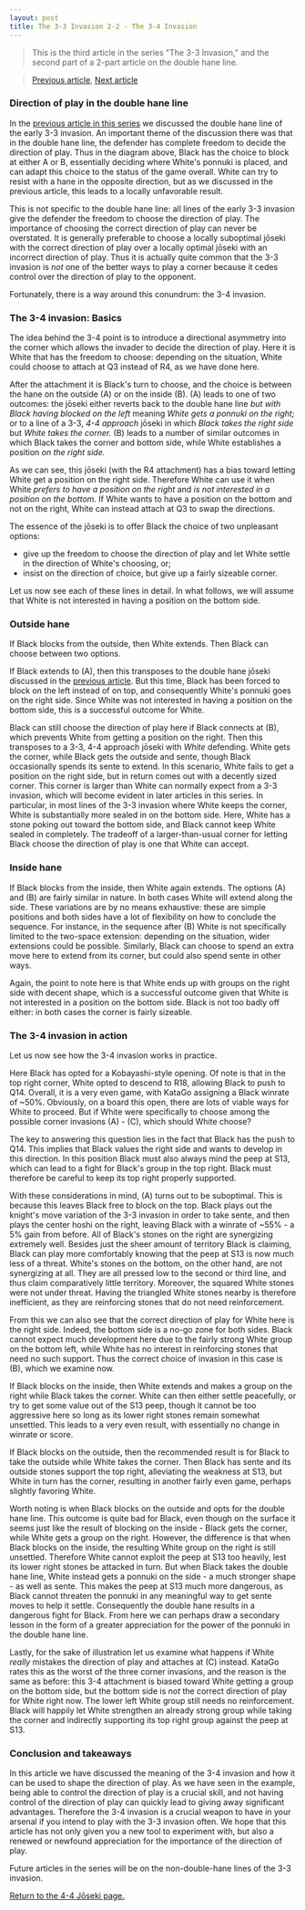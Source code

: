 ```yaml
---
layout: post
title: The 3-3 Invasion 2-2 - The 3-4 Invasion
---
```


<link rel="stylesheet" type="text/css" href="/assets/css/besogo.css">
<link rel="stylesheet" type="text/css" href="/assets/css/board-wood.css">

<script src="/assets/js/besogo.js"></script>
<script src="/assets/js/editor.js"></script>
<script src="/assets/js/gameRoot.js"></script>
<script src="/assets/js/svgUtil.js"></script>
<script src="/assets/js/parseSgf.js"></script>
<script src="/assets/js/loadSgf.js"></script>
<script src="/assets/js/saveSgf.js"></script>
<script src="/assets/js/boardDisplay.js"></script>
<script src="/assets/js/coord.js"></script>
<script src="/assets/js/toolPanel.js"></script>
<script src="/assets/js/filePanel.js"></script>
<script src="/assets/js/controlPanel.js"></script>
<script src="/assets/js/namesPanel.js"></script>
<script src="/assets/js/commentPanel.js"></script>
<script src="/assets/js/treePanel.js"></script>

<body onload="besogo.autoInit()">

<section markdown="1">

> This is the third article in the series "The 3-3 Invasion," and the second part of a 2-part article on the double hane line.

> [Previous article](/joseki/44/2021/02/21/44-33-invasion-2-1-double-hane/), [Next article](/44/)

### Direction of play in the double hane line

</section>

<div class="besogo-viewer" realstones="on" maxwidth="550" nowheel="true" coord="western" panels="control+tree+comment" orient="portrait" portratio="none" sgf="/assets/sgf/2021-02-21-sgf/34-sgf/01.sgf"></div>

<section markdown="1">

In the [previous article in this series](/joseki/44/2021/02/21/44-33-invasion-2-1-double-hane/) we discussed the double hane line of the early 3-3 invasion.
An important theme of the discussion there was that in the double hane line, the defender has complete freedom to decide the direction of play.
Thus in the diagram above, Black has the choice to block at either A or B, essentially deciding where White's ponnuki is placed, and can adapt this choice to the status of the game overall.
White can try to resist with a hane in the opposite direction, but as we discussed in the previous article, this leads to a locally unfavorable result.

This is not specific to the double hane line: all lines of the early 3-3 invasion give the defender the freedom to choose the direction of play.
The importance of choosing the correct direction of play can never be overstated.
It is generally preferable to choose a locally suboptimal jōseki with the correct direction of play over a locally optimal jōseki with an incorrect direction of play.
Thus it is actually quite common that the 3-3 invasion is *not* one of the better ways to play a corner because it cedes control over the direction of play to the opponent.

Fortunately, there is a way around this conundrum: the 3-4 invasion.

### The 3-4 invasion: Basics

</section>

<div class="besogo-viewer" realstones="on" maxwidth="550" nowheel="true" coord="western" panels="control+tree+comment" orient="portrait" portratio="none" sgf="/assets/sgf/2021-02-21-sgf/34-sgf/02.sgf"></div>

<section markdown="1">

The idea behind the 3-4 point is to introduce a directional asymmetry into the corner which allows the invader to decide the direction of play.
Here it is White that has the freedom to choose: depending on the situation, White could choose to attach at Q3 instead of R4, as we have done here.

After the attachment it is Black's turn to choose, and the choice is between the hane on the outside (A) or on the inside (B).
(A) leads to one of two outcomes: the jōseki either reverts back to the double hane line *but with Black having blocked on the left* meaning *White gets a ponnuki on the right;* or to a line of a 3-3, *4-4 approach* jōseki in which *Black takes the right side* but *White takes the corner.*
(B) leads to a number of similar outcomes in which Black takes the corner and bottom side, while White establishes a position *on the right side.*

As we can see, this jōseki (with the R4 attachment) has a bias toward letting White get a position on the right side.
Therefore White can use it when White *prefers to have a position on the right* and *is not interested in a position on the bottom.*
If White wants to have a position on the bottom and not on the right, White can instead attach at Q3 to swap the directions.

The essence of the jōseki is to offer Black the choice of two unpleasant options:
* give up the freedom to choose the direction of play and let White settle in the direction of White's choosing, or;
* insist on the direction of choice, but give up a fairly sizeable corner.

Let us now see each of these lines in detail.
In what follows, we will assume that White is not interested in having a position on the bottom side.

### Outside hane

</section>

<div class="besogo-viewer" realstones="on" maxwidth="550" nowheel="true" coord="western" panels="control+tree+comment" orient="portrait" portratio="none" sgf="/assets/sgf/2021-02-21-sgf/34-sgf/03.sgf"></div>

<section markdown="1">

If Black blocks from the outside, then White extends.
Then Black can choose between two options.

If Black extends to (A), then this transposes to the double hane jōseki discussed in the [previous article](/joseki/44/2021/02/21/44-33-invasion-2-1-double-hane/).
But this time, Black has been forced to block on the left instead of on top, and consequently White's ponnuki goes on the right side.
Since White was not interested in having a position on the bottom side, this is a successful outcome for White.

Black can still choose the direction of play here if Black connects at (B), which prevents White from getting a position on the right.
Then this transposes to a 3-3, 4-4 approach jōseki with *White* defending.
White gets the corner, while Black gets the outside and sente, though Black occasionally spends its sente to extend.
In this scenario, White fails to get a position on the right side, but in return comes out with a decently sized corner.
This corner is larger than White can normally expect from a 3-3 invasion, which will become evident in later articles in this series.
In particular, in most lines of the 3-3 invasion where White keeps the corner, White is substantially more sealed in on the bottom side.
Here, White has a stone poking out toward the bottom side, and Black cannot keep White sealed in completely.
The tradeoff of a larger-than-usual corner for letting Black choose the direction of play is one that White can accept.

### Inside hane

</section>

<div class="besogo-viewer" realstones="on" maxwidth="550" nowheel="true" coord="western" panels="control+tree+comment" orient="portrait" portratio="none" sgf="/assets/sgf/2021-02-21-sgf/34-sgf/04.sgf"></div>

<section markdown="1">

If Black blocks from the inside, then White again extends.
The options (A) and (B) are fairly similar in nature.
In both cases White will extend along the side.
These variations are by no means exhaustive: these are simple positions and both sides have a lot of flexibility on how to conclude the sequence.
For instance, in the sequence after (B) White is not specifically limited to the two-space extension: depending on the situation, wider extensions could be possible.
Similarly, Black can choose to spend an extra move here to extend from its corner, but could also spend sente in other ways.

Again, the point to note here is that White ends up with groups on the right side with decent shape, which is a successful outcome given that White is not interested in a position on the bottom side.
Black is not too badly off either: in both cases the corner is fairly sizeable.

### The 3-4 invasion in action

Let us now see how the 3-4 invasion works in practice.

</section>

<div class="besogo-viewer" realstones="on" maxwidth="550" nowheel="true" coord="western" panels="control+tree+comment" orient="portrait" portratio="none" sgf="/assets/sgf/2021-02-21-sgf/34-sgf/05.sgf"></div>

<section markdown="1">

Here Black has opted for a Kobayashi-style opening.
Of note is that in the top right corner, White opted to descend to R18, allowing Black to push to Q14.
Overall, it is a very even game, with KataGo assigning a Black winrate of ~50%.
Obviously, on a board this open, there are lots of viable ways for White to proceed.
But if White were specifically to choose among the possible corner invasions (A) - (C), which should White choose?

The key to answering this question lies in the fact that Black has the push to Q14.
This implies that Black values the right side and wants to develop in this direction.
In this position Black must also always mind the peep at S13, which can lead to a fight for Black's group in the top right.
Black must therefore be careful to keep its top right properly supported.

With these considerations in mind, (A) turns out to be suboptimal.
This is because this leaves Black free to block on the top.
Black plays out the knight's move variation of the 3-3 invasion in order to take sente, and then plays the center hoshi on the right, leaving Black with a winrate of ~55% - a 5% gain from before.
All of Black's stones on the right are synergizing extremely well.
Besides just the sheer amount of territory Black is claiming, Black can play more comfortably knowing that the peep at S13 is now much less of a threat.
White's stones on the bottom, on the other hand, are not synergizing at all.
They are all pressed low to the second or third line, and thus claim comparatively little territory.
Moreover, the squared White stones were not under threat.
Having the triangled White stones nearby is therefore inefficient, as they are reinforcing stones that do not need reinforcement.


From this we can also see that the correct direction of play for White here is the right side.
Indeed, the bottom side is a no-go zone for both sides.
Black cannot expect much development here due to the fairly strong White group on the bottom left, while White has no interest in reinforcing stones that need no such support.
Thus the correct choice of invasion in this case is (B), which we examine now.

</section>

<div class="besogo-viewer" realstones="on" maxwidth="550" nowheel="true" coord="western" panels="control+tree+comment" orient="portrait" portratio="none" sgf="/assets/sgf/2021-02-21-sgf/34-sgf/06.sgf"></div>

<section markdown="1">

If Black blocks on the inside, then White extends and makes a group on the right while Black takes the corner.
White can then either settle peacefully, or try to get some value out of the S13 peep, though it cannot be too aggressive here so long as its lower right stones remain somewhat unsettled.
This leads to a very even result, with essentially no change in winrate or score.

If Black blocks on the outside, then the recommended result is for Black to take the outside while White takes the corner. Then Black has sente and its outside stones support the top right, alleviating the weakness at S13, but White in turn has the corner, resulting in another fairly even game, perhaps slightly favoring White.

Worth noting is when Black blocks on the outside and opts for the double hane line.
This outcome is quite bad for Black, even though on the surface it seems just like the result of blocking on the inside - Black gets the corner, while White gets a group on the right.
However, the difference is that when Black blocks on the inside, the resulting White group on the right is still unsettled.
Therefore White cannot exploit the peep at S13 too heavily, lest its lower right stones be attacked in turn.
But when Black takes the double hane line, White instead gets a ponnuki on the side - a much stronger shape - as well as sente.
This makes the peep at S13 much more dangerous, as Black cannot threaten the ponnuki in any meaningful way to get sente moves to help it settle.
Consequently the double hane results in a dangerous fight for Black.
From here we can perhaps draw a secondary lesson in the form of a greater appreciation for the power of the ponnuki in the double hane line.

</section>

<div class="besogo-viewer" realstones="on" maxwidth="550" nowheel="true" coord="western" panels="control+tree+comment" orient="portrait" portratio="none" sgf="/assets/sgf/2021-02-21-sgf/34-sgf/07.sgf"></div>

<section markdown="1">

Lastly, for the sake of illustration let us examine what happens if White *really* mistakes the direction of play and attaches at (C) instead.
KataGo rates this as the worst of the three corner invasions, and the reason is the same as before: this 3-4 attachment is biased toward White getting a group on the bottom side, but the bottom side is *not* the correct direction of play for White right now.
The lower left White group still needs no reinforcement.
Black will happily let White strengthen an already strong group while taking the corner and indirectly supporting its top right group against the peep at S13.

### Conclusion and takeaways

In this article we have discussed the meaning of the 3-4 invasion and how it can be used to shape the direction of play.
As we have seen in the example, being able to control the direction of play is a crucial skill, and not having control of the direction of play can quickly lead to giving away significant advantages.
Therefore the 3-4 invasion is a crucial weapon to have in your arsenal if you intend to play with the 3-3 invasion often.
We hope that this article has not only given you a new tool to experiment with, but also a renewed or newfound appreciation for the importance of the direction of play.

Future articles in the series will be on the non-double-hane lines of the 3-3 invasion.

[Return to the 4-4 Jōseki page.](/44/)

</section>